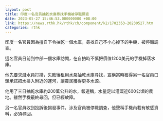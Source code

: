 ```yaml
---
layout: post
title: 印度一名官員抽乾水庫尋找手機被停職調查
date: 2023-05-27 15:46:53.000000000 +08:00
link: https://news.rthk.hk/rthk/ch/component/k2/1702353-20230527.htm
categories: rthk
---
```


印度一名官員因為擅自下令抽乾一個水庫，尋找自己不小心掉下的手機，被停職調查。

這名官員日前到中部一個水庫訪問，在自拍時不慎把價值1200美元的手機掉落水庫。

他先要求潛水員打撈，失敗後租用水泵抽乾水庫尋找，宣稱當時獲得另一名官員口頭承諾把水排入附近的運河，讓農民獲得更多水源。

他用了三日抽乾水庫約200萬公升的水，報道稱，水量足以灌溉近600公頃的農地。雖然手機最終尋回，但已經故障。

另一名官員收到投訴後揭發事件，涉及官員被停職調查，他聲稱手機內載有敏感資料，必須尋回。
